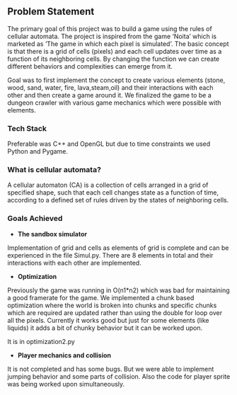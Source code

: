 ## **Problem Statement**

The primary goal of this project was to build a game using the rules of cellular automata. The project is inspired from the game ‘Noita’ which is marketed as ‘The game in which each pixel is simulated’. The basic concept is that there is a grid of cells (pixels) and each cell updates over time as a function of its neighboring cells. By changing the function we can create different behaviors and complexities can emerge from it.

Goal was to first implement the concept to create various elements (stone, wood, sand, water, fire, lava,steam,oil) and their interactions with each other and then create a game around it. We finalized the game to be a dungeon crawler with various game mechanics which were possible with elements.

### **Tech Stack**

Preferable was C++ and OpenGL but due to time constraints we used Python and Pygame.

### **What is cellular automata?**

A cellular automaton (CA) is a collection of cells arranged in a grid of specified shape, such that each cell changes state as a function of time, according to a defined set of rules driven by the states of neighboring cells.

### **Goals Achieved**



* **The sandbox simulator**

Implementation of grid and cells as elements of grid is complete and can be experienced in the file Simul.py. There are 8 elements in total and their interactions with each other are implemented.



* **Optimization**

Previously the game was running in O(n1*n2) which was bad for maintaining a good framerate for the game. We implemented a chunk based optimization where the world is broken into chunks and specific chunks which are required are updated rather than using the double for loop over all the pixels. Currently it works good but just for some elements (like liquids) it adds a bit of chunky behavior but it can be worked upon.

It is in optimization2.py



* **Player mechanics and collision**

It is not completed and has some bugs. But we were able to implement jumping behavior and some parts of collision. Also the code for player sprite was being worked upon simultaneously.
